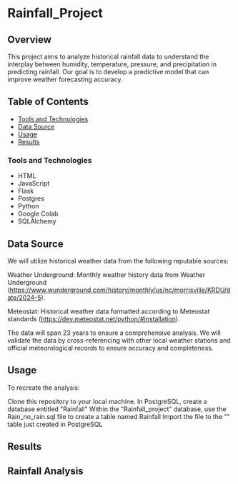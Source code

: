 # Rainfall_Project

## Overview
This project aims to analyze historical rainfall data to understand the interplay between humidity, temperature, pressure, and precipitation in predicting rainfall. Our goal is to develop a predictive model that can improve weather forecasting accuracy.

## Table of Contents
- [Tools and Technologies](#Tools-and-Technologies)
- [Data Source](#Data-Source)
- [Usage](#Usage)
- [Results](#Results)
  
### Tools and Technologies

- HTML
- JavaScript
- Flask
- Postgres
- Python
- Google Colab
- SQLAlchemy

## Data Source
We will utilize historical weather data from the following reputable sources:

Weather Underground: Monthly weather history data from Weather Underground 
(https://www.wunderground.com/history/monthly/us/nc/morrisville/KRDU/date/2024-5).

Meteostat: Historical weather data formatted according to Meteostat standards (https://dev.meteostat.net/python/#installation).

The data will span 23 years to ensure a comprehensive analysis. We will validate the data by cross-referencing with other local weather stations and official meteorological records to ensure accuracy and completeness.

## Usage

To recreate the analysis:

Clone this repository to your local machine.
In PostgreSQL, create a database entitled "Rainfall"
Within the "Rainfall_project" database, use the Rain_no_rain.sql file to create a table named Rainfall
Import the  file to the "" table just created in PostgreSQL

## Results

## Rainfall Analysis
